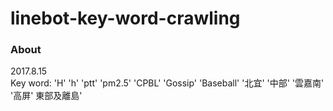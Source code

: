 # linebot-key-word-crawling
### About
2017.8.15 <br>
Key word: 'H' 'h' 'ptt' 'pm2.5' 'CPBL' 'Gossip' 'Baseball' '北宜' '中部' '雲嘉南' '高屏' 東部及離島' <br>

